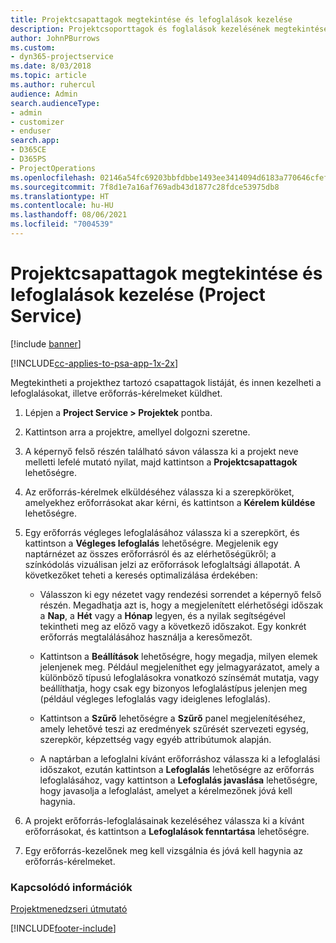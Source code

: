 ```yaml
---
title: Projektcsapattagok megtekintése és lefoglalások kezelése
description: Projektcsoporttagok és foglalások kezelésének megtekintése a Project Service szolgáltatásban
author: JohnPBurrows
ms.custom:
- dyn365-projectservice
ms.date: 8/03/2018
ms.topic: article
ms.author: ruhercul
audience: Admin
search.audienceType:
- admin
- customizer
- enduser
search.app:
- D365CE
- D365PS
- ProjectOperations
ms.openlocfilehash: 02146a54fc69203bbfdbbe1493ee3414094d6183a770646cfefd908ea34e8f8f
ms.sourcegitcommit: 7f8d1e7a16af769adb43d1877c28fdce53975db8
ms.translationtype: HT
ms.contentlocale: hu-HU
ms.lasthandoff: 08/06/2021
ms.locfileid: "7004539"
---
```

# <a name="view-project-team-members-and-manage-bookings-project-service"></a>Projektcsapattagok megtekintése és lefoglalások kezelése (Project Service)

[!include [banner](../includes/psa-now-project-operations.md)]

[!INCLUDE[cc-applies-to-psa-app-1x-2x](../includes/cc-applies-to-psa-app-1x-2x.md)]

Megtekintheti a projekthez tartozó csapattagok listáját, és innen kezelheti a lefoglalásokat, illetve erőforrás-kérelmeket küldhet.  
  
1.  Lépjen a **Project Service > Projektek** pontba.  
  
2.  Kattintson arra a projektre, amellyel dolgozni szeretne.  
  
3.  A képernyő felső részén található sávon válassza ki a projekt neve melletti lefelé mutató nyilat, majd kattintson a **Projektcsapattagok** lehetőségre.  
  
4.  Az erőforrás-kérelmek elküldéséhez válassza ki a szerepköröket, amelyekhez erőforrásokat akar kérni, és kattintson a **Kérelem küldése** lehetőségre.  
  
5.  Egy erőforrás végleges lefoglalásához válassza ki a szerepkört, és kattintson a **Végleges lefoglalás** lehetőségre. Megjelenik egy naptárnézet az összes erőforrásról és az elérhetőségükről; a színkódolás vizuálisan jelzi az erőforrások lefoglaltsági állapotát. A következőket teheti a keresés optimalizálása érdekében:  
  
    -   Válasszon ki egy nézetet vagy rendezési sorrendet a képernyő felső részén. Megadhatja azt is, hogy a megjelenített elérhetőségi időszak a **Nap**, a **Hét** vagy a **Hónap** legyen, és a nyilak segítségével tekintheti meg az előző vagy a következő időszakot. Egy konkrét erőforrás megtalálásához használja a keresőmezőt.  
  
    -   Kattintson a **Beállítások** lehetőségre, hogy megadja, milyen elemek jelenjenek meg. Például megjeleníthet egy jelmagyarázatot, amely a különböző típusú lefoglalásokra vonatkozó színsémát mutatja, vagy beállíthatja, hogy csak egy bizonyos lefoglalástípus jelenjen meg (például végleges lefoglalás vagy ideiglenes lefoglalás).  
  
    -   Kattintson a **Szűrő** lehetőségre a **Szűrő** panel megjelenítéséhez, amely lehetővé teszi az eredmények szűrését szervezeti egység, szerepkör, képzettség vagy egyéb attribútumok alapján.  
  
    -   A naptárban a lefoglalni kívánt erőforráshoz válassza ki a lefoglalási időszakot, ezután kattintson a **Lefoglalás** lehetőségre az erőforrás lefoglalásához, vagy kattintson a **Lefoglalás javaslása** lehetőségre, hogy javasolja a lefoglalást, amelyet a kérelmezőnek jóvá kell hagynia.  
  
6.  A projekt erőforrás-lefoglalásainak kezeléséhez válassza ki a kívánt erőforrásokat, és kattintson a **Lefoglalások fenntartása** lehetőségre.  
  
7.  Egy erőforrás-kezelőnek meg kell vizsgálnia és jóvá kell hagynia az erőforrás-kérelmeket.  
  
### <a name="see-also"></a>Kapcsolódó információk  
 [Projektmenedzseri útmutató](../psa/project-manager-guide.md)


[!INCLUDE[footer-include](../includes/footer-banner.md)]